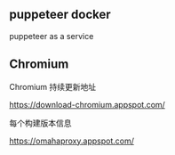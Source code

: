 ## puppeteer docker

puppeteer as a service 


## Chromium

Chromium 持续更新地址

https://download-chromium.appspot.com/


每个构建版本信息

https://omahaproxy.appspot.com/